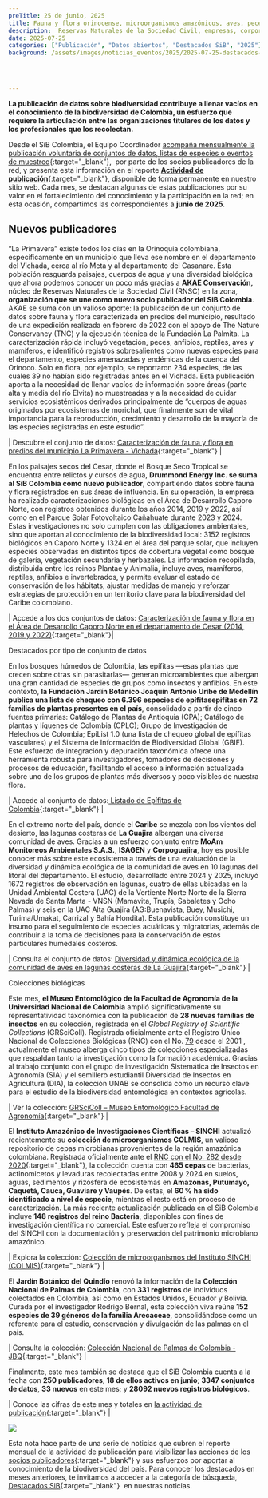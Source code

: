 ```yaml
---
preTitle: 25 de junio, 2025
title: Fauna y flora orinocense, microorganismos amazónicos, aves, peces e insectos entre los destacados de junio
description: _Reservas Naturales de la Sociedad Civil, empresas, corporaciones autónomas regionales, jardínes botánicos e institutos de investigación contribuyen este mes con conjuntos de datos, listas de chequeo y colecciones de nuestra biodiversidad._
date: 2025-07-25
categories: ["Publicación", "Datos abiertos", "Destacados SiB", "2025"]
background: /assets/images/noticias_eventos/2025/2025-07-25-destacados-junio-2025.png




---
```


**La publicación de datos sobre biodiversidad contribuye a llenar vacíos en el conocimiento de la biodiversidad de Colombia, un esfuerzo que requiere la articulación entre las organizaciones titulares de los datos y los profesionales que los recolectan.**

Desde el SiB Colombia, el Equipo Coordinador [acompaña mensualmente la publicación voluntaria de conjuntos de datos, listas de especies o eventos de muestreo](https://biodiversidad.co/compartir/guia-para-publicar/){:target="\_blank"},  por parte de los socios publicadores de la red, y presenta esta información en el reporte [**Actividad de publicación**](https://biodiversidad.co/comunidad/actividad-de-publicacion/){:target="\_blank"}, disponible de forma permanente en nuestro sitio web. Cada mes, se destacan algunas de estas publicaciones por su valor en el fortalecimiento del conocimiento y la participación en la red; en esta ocasión, compartimos las correspondientes a **junio de 2025**.


## Nuevos publicadores

“La Primavera” existe todos los días en la Orinoquía colombiana, específicamente en un municipio que lleva ese nombre en el departamento del Vichada, cerca al río Meta y al departamento del Casanare. Esta población resguarda paisajes, cuerpos de agua y una diversidad biológica que ahora podemos conocer un poco más gracias a **AKAE Conservación,** núcleo de Reservas Naturales de la Sociedad Civil (RNSC) en la zona, **organización que se une como nuevo socio publicador del SiB Colombia**. AKAE se suma con un valioso aporte: la publicación de un conjunto de datos sobre fauna y flora caracterizada en predios del municipio, resultado de una expedición realizada en febrero de 2022 con el apoyo de The Nature Conservancy (TNC) y la ejecución técnica de la Fundación La Palmita. La caracterización rápida incluyó vegetación, peces, anfibios, reptiles, aves y mamíferos, e identificó registros sobresalientes como nuevas especies para el departamento, especies amenazadas y endémicas de la cuenca del Orinoco. Solo en flora, por ejemplo, se reportaron 234 especies, de las cuales 39 no habían sido registradas antes en el Vichada. Esta publicación aporta a la necesidad de llenar vacíos de información sobre áreas (parte alta y media del río Elvita) no muestreadas y a la necesidad de cuidar servicios ecosistémicos derivados principalmente de “cuerpos de aguas originados por ecosistemas de morichal, que finalmente son de vital importancia para la reproducción, crecimiento y desarrollo de la mayoría de las especies registradas en este estudio”.

| Descubre el conjunto de datos: [Caracterización de fauna y flora en predios del municipio La Primavera - Vichada](https://biodiversidad.co/data/?datasetKey=1d75e2ca-65bd-49df-a42e-a56b59f9f761){:target="\_blank"} |

En los paisajes secos del Cesar, donde el Bosque Seco Tropical se encuentra entre relictos y cursos de agua, **Drummond Energy Inc. se suma al SiB Colombia como nuevo publicador**, compartiendo datos sobre fauna y flora registrados en sus áreas de influencia. En su operación, la empresa ha realizado caracterizaciones biológicas en el Área de Desarrollo Caporo Norte, con registros obtenidos durante los años 2014, 2019 y 2022, así como en el Parque Solar Fotovoltaico Cañahuate durante 2023 y 2024. Estas investigaciones no solo cumplen con las obligaciones ambientales, sino que aportan al conocimiento de la biodiversidad local: 3152 registros biológicos en Caporo Norte y 1324 en el área del parque solar, que incluyen especies observadas en distintos tipos de cobertura vegetal como bosque de galería, vegetación secundaria y herbazales. La información recopilada, distribuida entre los reinos Plantae y Animalia, incluye aves, mamíferos, reptiles, anfibios e invertebrados, y permite evaluar el estado de conservación de los hábitats, ajustar medidas de manejo y reforzar estrategias de protección en un territorio clave para la biodiversidad del Caribe colombiano.

| Accede a los dos conjuntos de datos: [Caracterización de fauna y flora en el Área de Desarrollo Caporo Norte en el departamento de Cesar (2014, 2019 y 2022)](https://biodiversidad.co/data/?publishingOrg=8ee4c3d9-b194-4f81-b41a-402e5c077e05\&view=datasets\&entity=d_2295c6b3-08f3-426c-831a-e09fc2473544){:target="\_blank"}|

Destacados por tipo de conjunto de datos

En los bosques húmedos de Colombia, las epífitas —esas plantas que crecen sobre otras sin parasitarlas— generan microambientes que albergan una gran cantidad de especies de grupos como insectos y anfibios. En este contexto, **la Fundación Jardín Botánico Joaquín Antonio Uribe de Medellín publica una lista de chequeo con 6.396 especies de epífitasepifitas en 72 familias de plantas presentes en el país**, consolidado a partir de cinco fuentes primarias: Catálogo de Plantas de Antioquia (CPA); Catálogo de plantas y líquenes de Colombia (CPLC); Grupo de Investigación de Helechos de Colombia; EpiList 1.0 (una lista de chequeo global de epífitas vasculares) y el Sistema de Información de Biodiversidad Global (GBIF). Este esfuerzo de integración y depuración taxonómica ofrece una herramienta robusta para investigadores, tomadores de decisiones y procesos de educación, facilitando el acceso a información actualizada sobre uno de los grupos de plantas más diversos y poco visibles de nuestra flora.

| Accede al conjunto de datos:[ Listado de Epífitas de Colombia](https://biodiversidad.co/dataset/search?type=CHECKLIST&publishingOrg=927793ba-72ba-43b3-8794-a22c78be5070\&q=Epiphyte){:target="\_blank"} |

En el extremo norte del país, donde el **Caribe** se mezcla con los vientos del desierto, las lagunas costeras de **La Guajira** albergan una diversa comunidad de aves. Gracias a un esfuerzo conjunto entre **MoAm Monitoreos Ambientales S.A.S.**, **ISAGEN** y **Corpoguajira**, hoy es posible conocer más sobre este ecosistema a través de una evaluación de la diversidad y dinámica ecológica de la comunidad de aves en 10 lagunas del litoral del departamento. El estudio, desarrollado entre 2024 y 2025, incluyó 1672 registros de observación en lagunas, cuatro de ellas ubicadas en la Unidad Ambiental Costera (UAC) de la Vertiente Norte Norte de la Sierra Nevada de Santa Marta - VNSN (Mamavita, Trupía, Sabaletes y Ocho Palmas) y seis en la UAC Alta Guajira (AG:Buenavista, Buey, Musichi, Turima/Umakat, Carrizal y Bahía Hondita). Esta publicación constituye un insumo para el seguimiento de especies acuáticas y migratorias, además de contribuir a la toma de decisiones para la conservación de estos particulares humedales costeros.

| Consulta el conjunto de datos: [Diversidad y dinámica ecológica de la comunidad de aves en lagunas costeras de La Guajira](https://biodiversidad.co/data/?datasetKey=386bac4e-05b5-4435-9e6a-a5b7d3dc432b){:target="\_blank"} |

Colecciones biológicas

Este mes, **el Museo Entomológico de la Facultad de Agronomía de la Universidad Nacional de Colombia** amplió significativamente su representatividad taxonómica con la publicación de **28 nuevas familias de insectos** en su colección, registrada en el _Global Registry of Scientific Collections_ (GRSciColl)_._ Registrada oficialmente ante el Registro Único Nacional de Colecciones Biológicas (RNC) con el No. [79](http://rnc.humboldt.org.co/admin/index.php/registros/detail/2126) desde el 2001 , actualmente el museo alberga cinco tipos de colecciones especializadas que respaldan tanto la investigación como la formación académica. Gracias al trabajo conjunto con el grupo de investigación Sistemática de Insectos en Agronomía (SIA) y el semillero estudiantil Diversidad de Insectos en Agricultura (DIA), la colección UNAB se consolida como un recurso clave para el estudio de la biodiversidad entomológica en contextos agrícolas.

| Ver la colección: [GRSciColl – Museo Entomológico Facultad de Agronomía](https://scientific-collections.gbif.org/collection/3445f630-14e3-4883-be30-8b7a482a4046){:target="\_blank"} |

El **Instituto Amazónico de Investigaciones Científicas – SINCHI** actualizó recientemente su **colección de microorganismos COLMIS**, un valioso repositorio de cepas microbianas provenientes de la región amazónica colombiana. Registrada oficialmente ante el [RNC con el No. 282 desde 2020](http://rnc.humboldt.org.co/admin/index.php/registros/detail/1985){:target="\_blank"}, la colección cuenta con **465 cepas** de bacterias, actinomicetos y levaduras recolectadas entre 2008 y 2024 en suelos, aguas, sedimentos y rizósfera de ecosistemas en **Amazonas, Putumayo, Caquetá, Cauca, Guaviare y Vaupés**. De estas, el **60 % ha sido identificado a nivel de especie**, mientras el resto está en proceso de caracterización. La más reciente actualización publicada en el SiB Colombia incluye **148 registros del reino Bacteria**, disponibles con fines de investigación científica no comercial. Este esfuerzo refleja el compromiso del SINCHI con la documentación y preservación del patrimonio microbiano amazónico.

| Explora la colección: [Colección de microorganismos del Instituto SINCHI (COLMIS)](http://doi.org/10.15472/qfnt6t){:target="\_blank"} | 

El **Jardín Botánico del Quindío** renovó la información de la **Colección Nacional de Palmas de Colombia**, con **331 registros** de individuos colectados en Colombia, así como en Estados Unidos, Ecuador y Bolivia. Curada por el investigador Rodrigo Bernal, esta colección viva reúne **152 especies de 39 géneros de la familia Arecaceae**, consolidándose como un referente para el estudio, conservación y divulgación de las palmas en el país. 

| Consulta la colección: [Colección Nacional de Palmas de Colombia - JBQ](http://doi.org/10.15472/1rhjvl){:target="\_blank"} |

Finalmente, este mes también se destaca que el SiB Colombia cuenta a la fecha con **250 publicadores**, **18 de ellos activos en junio**; **3347 conjuntos de datos**, **33 nuevos** en este mes; y **28092 nuevos registros biológicos**.

| Conoce las cifras de este mes y totales en [la actividad de publicación](https://biodiversidad.co/comunidad/actividad-de-publicacion/){:target="\_blank"} |

[![](https://lh7-rt.googleusercontent.com/docsz/AD_4nXf3WbfYDqRyAK3MGNDDIkGv88P3maELQvea1QghEoxFh3Doubut435dlkSzteAjgWuBZ0U1aZmwla4EXUx-lXjMQP4oeqvJ1lrOpBKMhDWij9wQZtdhx9DdzqXLBrWX5DvoAECB6w?key=wlMkOEzCVlzZ9u_lLvX2XQ)](https://biodiversidad.co/comunidad/actividad-de-publicacion/)

Esta nota hace parte de una serie de noticias que cubren el reporte mensual de la actividad de publicación para visibilizar las acciones de los [socios publicadores](https://biodiversidad.co/comunidad/socios-publicadores/){:target="\_blank"} y sus esfuerzos por aportar al conocimiento de la biodiversidad del país. Para conocer los destacados en meses anteriores, te invitamos a acceder a la categoría de búsqueda, [Destacados SiB](https://biodiversidad.co/news/?category=Destacados+SiB){:target="\_blank"}  en nuestras noticias.
